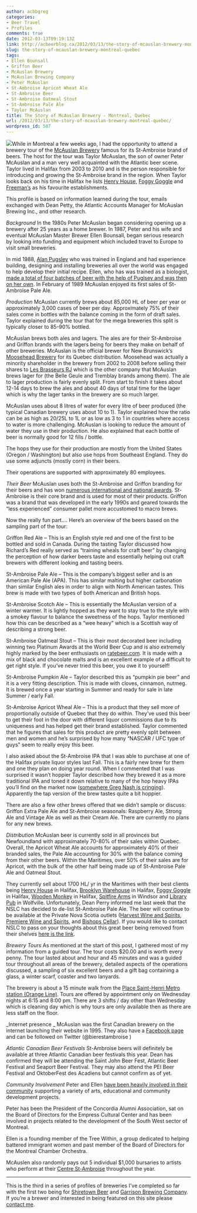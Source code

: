 ```yaml
---
author: acbbgreg
categories:
- Beer Travel
- Profiles
comments: true
date: 2012-03-13T09:19:13Z
link: http://acbeerblog.ca/2012/03/13/the-story-of-mcauslan-brewery-montreal-quebec/
slug: the-story-of-mcauslan-brewery-montreal-quebec
tags:
- Ellen Bounsall
- Griffon Beer
- McAuslan Brewery
- McAuslan Brewing Company
- Peter McAuslan
- St-Ambroise Apricot Wheat Ale
- St-Ambroise Beer
- St-Ambroise Oatmeal Stout
- St-Ambroise Pale Ale
- Taylor McAuslan
title: The Story of McAuslan Brewery - Montreal, Quebec
url: /2012/03/13/the-story-of-mcauslan-brewery-montreal-quebec/
wordpress_id: 587
---
```


[![](http://acbeerblog.ca/wp-content/uploads/2012/02/st-ambroise-beer_logo.gif)](http://acbeerblog.ca/wp-content/uploads/2012/02/st-ambroise-beer_logo.gif)While in Montreal a few weeks ago, I had the opportunity to attend a brewery tour of the [McAuslan Brewery](http://mcauslan.com/en/) famous for its St-Ambroise brand of beers.  The host for the tour was Taylor McAuslan, the son of owner Peter McAuslan and a man very well acquainted with the Atlantic beer scene. Taylor lived in Halifax from 2003 to 2010 and is the person responsible for introducing and growing the St-Ambroise brand in the region.  When Taylor looks back on his time in Halifax he lists [Henry House](http://henryhouse.ca/), [Foggy Goggle](http://thefoggygoggle.ca/) and [Freeman’s](http://www.freemanspizza.ca/index.html) as his favourite establishments.

This profile is based on information learned during the tour, emails exchanged with Dean Petty, the Atlantic Accounts Manager for McAuslan Brewing Inc., and other research.

_Background_
In the 1980s Peter McAuslan began considering opening up a brewery after 25 years as a home brewer.  In 1987, Peter and his wife and eventual McAuslan Master Brewer Ellen Bounsall, began serious research by looking into funding and equipment which included travel to Europe to visit small breweries.

In mid 1988, [Alan Pugsley](http://www.beerscribe.com/pugsley.html) who was trained in England and had experience building, designing and installing breweries all over the world was engaged to help develop their initial recipe.  Ellen, who has was trained as a biologist, [made a total of four batches of beer with the help of Puglsey and was then on her own](http://www.themontrealeronline.com/cover_0408.htm).  In February of 1989 McAuslan enjoyed its first sales of St-Ambroise Pale Ale.

_Production_
McAuslan currently brews about 85,000 HL of beer per year or approximately 3,000 cases of beer per day.  Approximately 75% of their sales come in bottles with the balance coming in the form of draft sales.  Taylor explained during the tour that for the mega breweries this split is typically closer to 85-90% bottled.

McAuslan brews both ales and lagers.  The ales are for their St-Ambroise and Griffon brands with the lagers being for beers they make on behalf of other breweries.  McAuslan is the official brewer for New Brunswick’s [Moosehead Brewery](http://www.moosehead.ca/) for its Quebec distribution.  Moosehead was actually a minority shareholder in the brewery from 2002 to 2008 before selling their shares to [Les Brasseurs RJ](http://www.brasseursrj.com/) which is the other company that McAuslan brews lager for (the Belle Geule and Tremblay brands among them). The ale to lager production is fairly evenly split.  From start to finish it takes about 12-14 days to brew the ales and about 40 days of total time for the lager which is why the lager tanks in the brewery are so much larger.

McAuslan uses about 8 litres of water for every litre of beer produced (the typical Canadian brewery uses about 10 to 1).  Taylor explained how the ratio can be as high as 20/25L to 1L or as low as 3 to 1 in countries where access to water is more challenging.  McAuslan is looking to reduce the amount of water they use in their production.   He also explained that each bottle of beer is normally good for 12 fills / bottle.

The hops they use for their production are mostly from the United States (Oregon / Washington) but also use hops from Southeast England.  They do use some adjuncts (mostly corn) in their beers.

Their operations are supported with approximately 80 employees.

_Their Beer_
McAuslan uses both the St-Ambroise and Griffon branding for their beers and has won [numerous international and national awards](http://mcauslan.com/en/notre-brasserie/les-laureats/).  St-Ambroise is their core brand and is used for most of their products.  Griffon was a brand that was developed in the early 1990s and geared towards the “less experienced” consumer pallet more accustomed to macro brews.

Now the really fun part….  Here’s an overview of the beers based on the sampling part of the tour:

Griffon Red Ale – This is an English style red and one of the first to be bottled and sold in Canada. During the tasting Taylor discussed how Richard’s Red really served as “training wheals for craft beer” by changing the perception of how darker beers taste and essentially helping out craft brewers with different looking and tasting beers.

St-Ambroise Pale Ale – This is the company’s biggest seller and is an American Pale Ale (APA). This has similar malting but higher carbonation than similar English ales in order to align with North American tastes.  This brew is made with two types of both American and British hops.

St-Ambroise Scotch Ale – This is essentially the McAuslan version of a winter warmer.  It is lightly hopped as they want to stay true to the style with a smokey flavour to balance the sweetness of the hops.  Taylor mentioned how this can be described as a “wee heavy” which is a Scottish way of describing a strong beer.

St-Ambroise Oatmeal Stout – This is their most decorated beer including winning two Platinum Awards at the World Beer Cup and is also extremely highly marked by the beer enthusiasts on [ratebeer.com](http://www.ratebeer.com/beer/st-ambroise-oatmeal-stout/839/).  It is made with a mix of black and chocolate malts and is an excellent example of a difficult to get right style.  If you’ve never tried this beer, you owe it to yourself!

St-Ambroise Pumpkin Ale – Taylor described this as “pumpkin pie beer” and it is a very fitting description.  This is made with cloves, cinnamon, nutmeg.  It is brewed once a year starting in Summer and ready for sale in late Summer / early Fall.

St-Ambroise Apricot Wheal Ale – This is a product that they sell more of proportionally outside of Quebec that they do within.  They’ve used this beer to get their foot in the door with different liquor commissions due to its uniqueness and has helped get their brand established. Taylor commented that he figures that sales for this product are pretty evenly split between men and women and he’s surprised by how many “NASCAR / UFC type of guys" seem to really enjoy this beer.

I also asked about the St-Ambroise IPA that I was able to purchase at one of the Halifax private liquor styles last Fall.  This is a fairly new brew for them and one they plan on doing year round. When I commented that I was surprised it wasn’t hoppier Taylor described how they brewed it as a more traditional IPA and toned it down relative to many of the hop heavy IPAs you’ll find on the market now ([somewhere Greg Nash is cringing](http://atlanticcanadabeerblog.wordpress.com/2012/02/28/q-a-with-atlantic-canadas-rock-star-brewer-greg-nash/)). Apparently the tap version of the brew tastes quite a bit hoppier.

There are also a few other brews offered that we didn’t sample or discuss:  Griffon Extra Pale Ale and St-Ambroise seasonals:  Raspberry Ale, Strong Ale and Vintage Ale as well as their Cream Ale. There are currently no plans for any new brews.

_Distribution_
McAuslan beer is currently sold in all provinces but Newfoundland with approximately 70-80% of their sales within Quebec.  Overall, the Apricot Wheat Ale accounts for approximately 40% of their branded sales, the Pale Ale accounting for 30% with the balance coming from their other beers.  Within the Maritimes,  over 50% of their sales are for Apricot, with the bulk of the other half being made up of St-Ambroise Pale Ale and Oatmeal Stout.

They currently sell about 1700 HL/ yr in the Maritimes with their best clients being [Henry House](http://henryhouse.ca/) in Halifax, [Brooklyn Warehouse](http://www.brooklynwarehouse.ca/Site/Home.html) in Halifax, [Foggy Goggle](http://thefoggygoggle.ca/) in Halifax, [Wooden Monkey](http://www.thewoodenmonkey.ca/) in Halifax, [Spitfire Arms](http://www.spitfirearms.com/) in Windsor and [Library Pub](http://www.thelibrarypub.ca/) in Wolfville.  Unfortunately, Dean Perry informed me last week that the NSLC has decided to de-list St-Ambroise Pale Ale.  The beer will continue to be available at the Private Nova Scotia outlets ([Harvest Wine and Spirits](http://store.harvestwines.ca/), [Premiere Wine and Spirits](http://premierwines.ca/store/), and [Bishops Cellar](http://bishopscellar.com/)).  If you would like to contact NSLC to pass on your thoughts about this great beer being removed from their shelves [here is the link](http://www.mynslc.com/Pages/ContactUs.aspx).

_Brewery Tours_ 
As mentioned at the start of this post, I gathered most of my information from a guided tour. The tour costs $20.00 and is worth every penny. The tour lasted about and hour and 45 minutes and was a guided tour throughout all areas of the brewery, detailed aspects of the operations discussed, a sampling of six excellent beers and a gift bag containing a glass, a winter scarf, coaster and two lanyards.

The brewery is about a 15 minute walk from the [Place Saint-Henri Metro station (Orange Line)](http://www.stm.info/english/metro/a-m46.htm). Tours are offered by appointment only on Wednesday nights at 6:15 and 8:00 pm.  There are 3 shifts / day other than Wednesday which is cleaning day which is why tours are only available then as there are less staff on the floor.

_Internet presence _
McAuslan was the first Canadian brewery on the internet launching their website in 1995.  They also have a [Facebook page](http://www.facebook.com/bierestambroise) and can be followed on Twitter (@bierestambroise )

_Atlantic Canadian Beer Festivals_
St-Ambroise beers will definitely be available at three Atlantic Canadian beer festivals this year.  Dean has confirmed they will be attending the Saint John Beer Fest, Atlantic Beer Festival and Seaport Beer Festival.  They may also attend the PEI Beer Festival and OktoberFest des Acadiens but cannot confirm as of yet.

_Community Involvement_
Peter and Ellen [have been heavily involved in their community](http://mcauslan.com/en/notre-brasserie/nos-fondateurs/) supporting a variety of arts, educational and community development projects.

Peter has been the President of the Concordia Alumni Association, sat on the Board of Directors for the Empress Cultural Center and has been involved in projects related to the development of the South West sector of Montreal.

Ellen is a founding member of the Tree Within, a group dedicated to helping battered immigrant women and past member of the Board of Directors for the Montreal Chamber Orchestra.

McAuslen also randomly pays out 5 individual $1,000 bursaries to artists who perform at their [Centre St-Ambroise](http://mcauslan.com/en/centre-stambroise/) throughout the year.

______________________________________________________________________________________________________________________________________________

This is the third in a series of profiles of breweries I've completed so far with the first two being for [Shiretown Beer](http://atlanticcanadabeerblog.wordpress.com/2012/01/04/the-story-of-shiretown-beer-dalhousie-n-b/) and [Garrison Brewing Company](http://atlanticcanadabeerblog.wordpress.com/2012/02/13/the-story-of-garrison-brewing-co-halifax-ns/).  If you’re a brewer and interested in being featured on this site please [contact me](,ailto:ACBeerBlog<at>gmail.com).
